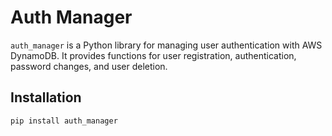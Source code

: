 # Auth Manager

`auth_manager` is a Python library for managing user authentication with AWS DynamoDB. It provides functions for user registration, authentication, password changes, and user deletion.

## Installation

```bash
pip install auth_manager
